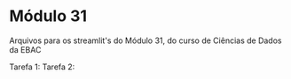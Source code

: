 # Módulo 31
Arquivos para os streamlit's do Módulo 31, do curso de Ciências de Dados da EBAC

Tarefa 1:
Tarefa 2:
